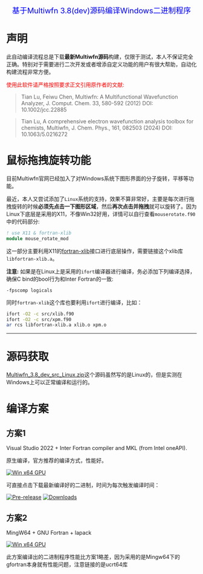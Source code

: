 <p style="text-align: center; color: blue; font-size: 20px;">基于Multiwfn 3.8(dev)源码编译Windows二进制程序</p>



# 声明

此自动编译流程总是下载**最新Multiwfn源码**构建，仅限于测试，本人不保证完全正确。特别对于需要进行二次开发或者增添自定义功能的用户有很大帮助，自动化构建流程非常方便。

<p style="color:red;">使用此软件请严格按照要求正文引用原作者的文献: </p>

> Tian Lu, Feiwu Chen, Multiwfn: A Multifunctional Wavefunction Analyzer, J. Comput. Chem. 33, 580-592 (2012) DOI: 10.1002/jcc.22885

> Tian Lu, A comprehensive electron wavefunction analysis toolbox for chemists, Multiwfn, J. Chem. Phys., 161, 082503 (2024) DOI: 10.1063/5.0216272



# 鼠标拖拽旋转功能

目前Multiwfn官网已经加入了对Windows系统下图形界面的分子旋转，平移等功能。

最近，本人又尝试添加了`Linux`系统的支持，效果不算非常好，主要是每次进行拖拽旋转的时候**必须先点击一下图形区域**，然后**再次点击并拖拽**就可以旋转了。因为Linux下底层是采用的X11，不像Win32好用，详情可以自行查看`mouserotate.f90`中的代码部分:
``` fortran
! use X11 & fortran-xlib
module mouse_rotate_mod
```
这一部分主要利用X11的[fortran-xlib](https://github.com/interkosmos/fortran-xlib)接口进行底层操作，需要链接这个xlib库`libfortran-xlib.a`。

**注意:**
如果是在Linux上是采用的`ifort`编译器进行编译，务必添加下列编译选择，确保C bind的bool行为和Inter Fortran的一致:
```
-fpscomp logicals
```
同时`fortran-xlib`这个库也要利用`ifort`进行编译，比如：
```bash
ifort -O2 -c src/xlib.f90
ifort -O2 -c src/xpm.f90
ar rcs libfortran-xlib.a xlib.o xpm.o
```



-----------------------------
# 源码获取

[Multiwfn_3.8_dev_src_Linux.zip](http://sobereva.com/multiwfn/misc/Multiwfn_3.8_dev_src_Linux.zip)这个源码虽然写的是Linux的，但是实测在Windows上可以正常编译和运行的。


# 编译方案

## 方案1

Visual Studio 2022 + Inter Fortran compiler and MKL (from Intel oneAPI).

原生编译，官方推荐的编译方式，性能好。


[![Win x64 GPU](https://github.com/liuyujie714/Multiwfn_compile/actions/workflows/Multiwfn_ifort.yml/badge.svg)](https://github.com/liuyujie714/Multiwfn_compile/actions/workflows/Multiwfn_ifort.yml) 

可直接点击下载最新编译好的二进制，时间为每次触发编译时间：

[![Pre-release](https://img.shields.io/github/v/release/liuyujie714/Multiwfn_compile?include_prereleases&label=pre-release&color=orange)](https://github.com/liuyujie714/Multiwfn_compile/releases) [![Downloads](https://img.shields.io/github/downloads/liuyujie714/Multiwfn_compile/total)](https://github.com/liuyujie714/Multiwfn_compile/releases)



## 方案2

MingW64 + GNU Fortran + lapack

[![Win x64 GPU](https://github.com/liuyujie714/Multiwfn_compile/actions/workflows/Multiwfn_mingw64.yml/badge.svg)](https://github.com/liuyujie714/Multiwfn_compile/actions/workflows/Multiwfn_mingw64.yml)


此方案编译出的二进制程序性能比方案1略差，因为采用的是Mingw64下的gfortran本身就有性能问题，注意链接的是ucrt64库

